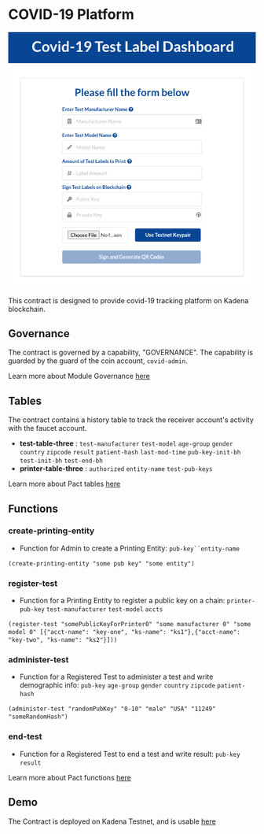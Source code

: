 # COVID-19 Platform

![covid](dashboard.png)

This contract is designed to provide covid-19 tracking platform on Kadena blockchain.

## Governance
The contract is governed by a capability, "GOVERNANCE". The capability is guarded by the guard of the coin account, `covid-admin`.

Learn more about Module Governance [here](https://pact-language.readthedocs.io/en/stable/pact-reference.html#generalized-module-governance)

## Tables
The contract contains a history table to track the receiver account's activity with the faucet account.
- **test-table-three** : `test-manufacturer` `test-model` `age-group` `gender` `country` `zipcode` `result` `patient-hash` `last-mod-time` `pub-key-init-bh` `test-init-bh` `test-end-bh`
- **printer-table-three** : `authorized` `entity-name` `test-pub-keys`

Learn more about Pact tables [here](https://pact-language.readthedocs.io/en/latest/pact-reference.html#deftable)


## Functions

### create-printing-entity
  - Function for Admin to create a Printing Entity: `pub-key``entity-name`
```
(create-printing-entity "some pub key" "some entity")
```  

### register-test
  - Function for a Printing Entity to register a public key on a chain: `printer-pub-key` `test-manufacturer` `test-model` `accts`

```
(register-test "somePublicKeyForPrinter0" "some manufacturer 0" "some model 0" [{"acct-name": "key-one", "ks-name": "ks1"},{"acct-name": "key-two", "ks-name": "ks2"}]))
```

### administer-test
- Function for a Registered Test to administer a test and write demographic info: `pub-key` `age-group` `gender` `country` `zipcode` `patient-hash`
```
(administer-test "randomPubKey" "0-10" "male" "USA" "11249" "someRandomHash")
```

### end-test
- Function for a Registered Test to end a test and write result: `pub-key` `result`

Learn more about Pact functions [here](https://pact-language.readthedocs.io/en/latest/pact-reference.html#defun)

## Demo

The Contract is deployed on Kadena Testnet, and is usable [here](https://covid19-dashboard.chainweb.com/)
